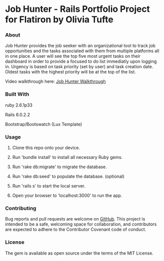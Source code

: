 
# Job Hunter - Rails Portfolio Project for Flatiron by Olivia Tufte

### About 
Job Hunter provides the job seeker with an organizational tool to track job opportunities and the tasks associated with them from multiple platforms all in one place. A user will see the top five most urgent tasks on their dashboard in order to provide a focused to do list immediatly upon logging in. Urgency is based on task priority (set by user) and task creation date. Oldest tasks with the highest priority will be at the top of the list. 

Video walkthrough here: [Job Hunter Walkthrough](https://youtu.be/JxAdVX4cDMM)


### Built With 
ruby 2.6.1p33

Rails 6.0.2.2

Bootstrap/Bootswatch (Lux Template)


### Usage

1. Clone this repo onto your device.

2. Run 'bundle install' to install all necessary Ruby gems.

3. Run 'rake db:migrate' to migrate the database.

4. Run 'rake db:seed' to populate the database. (optional)

5. Run 'rails s' to start the local server.

6. Open your browser to 'localhost:3000' to run the app.


### Contributing

Bug reports and pull requests are welcome on [GitHub](https://github.com/ortufte/job_hunter). This project is intended to be a safe, welcoming space for collaboration, and contributors are expected to adhere to the Contributor Covenant code of conduct.


### License

The gem is available as open source under the terms of the MIT License.
